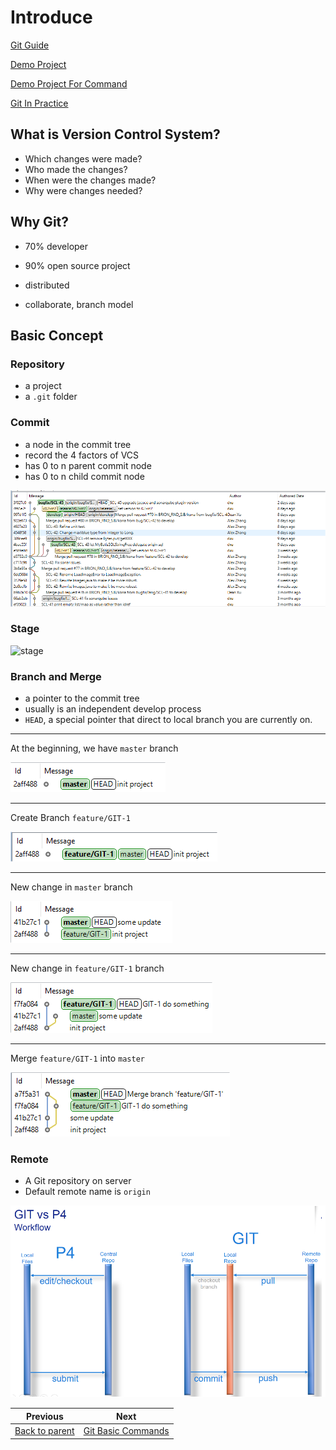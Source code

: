 # Introduce

[Git Guide](https://git-scm.com/book/en/v2)

[Demo Project](https://git-brion-us.asml.com:8443/users/dxu/repos/git-demo/browse)

[Demo Project For Command](https://git-brion-us.asml.com:8443/users/dxu/repos/git-command-demo/browse)

[Git In Practice](https://git-brion-us.asml.com:8443/users/dxu/repos/git-in-practice/browse)

## What is Version Control System?

- Which changes were made?
- Who made the changes?
- When were the changes made?
- Why were changes needed?

## Why Git?

- 70% developer
- 90% open source project

- distributed
- collaborate, branch model

## Basic Concept

### Repository

- a project
- a `.git` folder

### Commit

- a node in the commit tree
- record the 4 factors of VCS
- has 0 to n parent commit node
- has 0 to n child commit node

![commit-tree](images/commit-tree.png)


### Stage

![stage](https://git-scm.com/book/en/v2/images/areas.png)


### Branch and Merge

- a pointer to the commit tree
- usually is an independent develop process
- `HEAD`, a special pointer that direct to local branch you are currently on.

---
At the beginning, we have `master` branch

![branch-1](images/branch-1.png)

---
Create Branch `feature/GIT-1`

![branch-2](images/branch-2.png)

---
New change in `master` branch

![branch-3](images/branch-3.png)

---
New change in `feature/GIT-1` branch

![branch-4](images/branch-4.png)

---
Merge `feature/GIT-1` into `master`

![branch-5](images/branch-5.png)

### Remote

- A Git repository on server
- Default remote name is `origin` 

![remote](images/remote.png)

<!-- PAGE TABLE START -->

| Previous | Next |
| --- | --- |
| [Back to parent](.) | [Git Basic Commands](2-Basics.md) |

<!-- PAGE TABLE END -->
